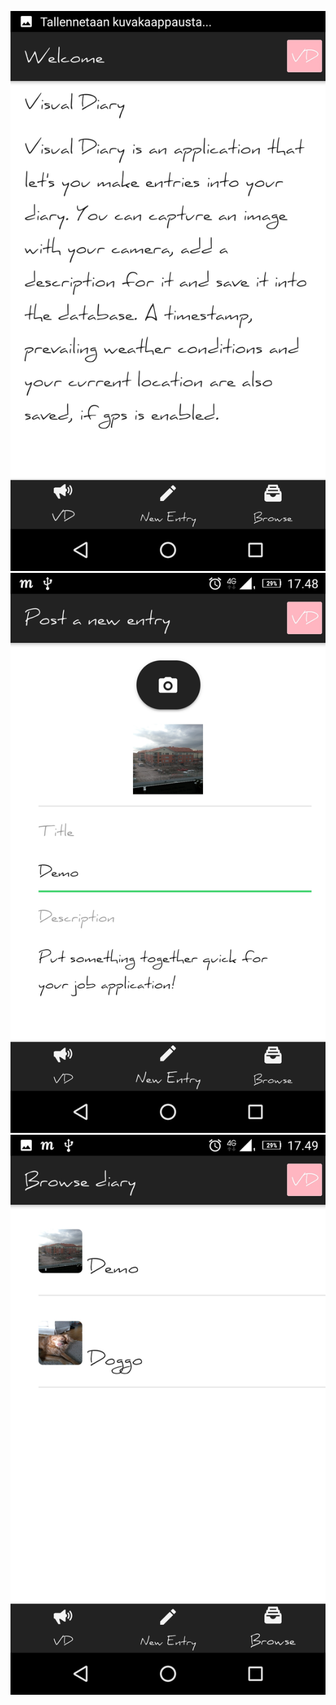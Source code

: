 <p align="center">
  <img src="resources/marketing/front_page.jpeg" widtdh="150" />
  <img src="resources/marketing/new_entry.jpeg" widtdh="150" />
  <img src="resources/marketing/list.jpeg" widtdh="150" />
</p>

